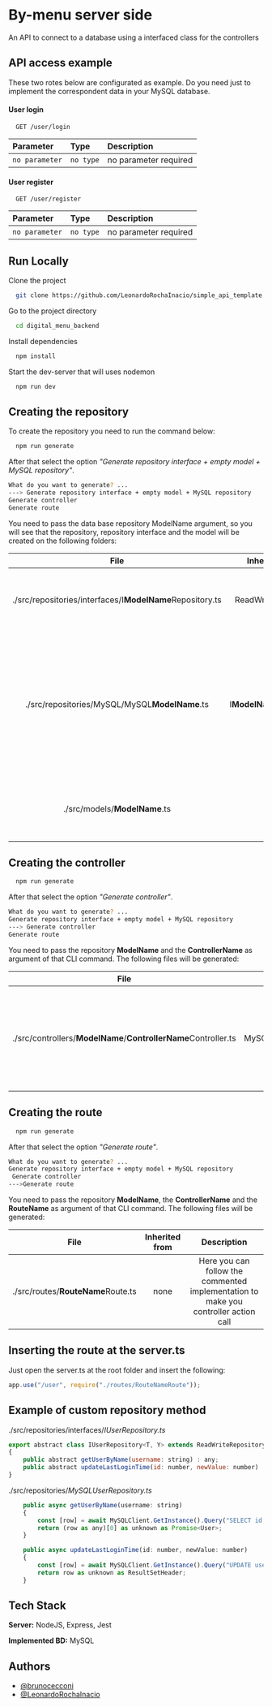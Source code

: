 
# By-menu server side

An API to connect to a database using a interfaced class for the controllers

## API access example
These two rotes below are configurated as example. Do you need just to implement the correspondent data in your MySQL database.

#### User login

```http
  GET /user/login
```

| Parameter | Type     | Description                |
| :-------- | :------- | :------------------------- |
| `no parameter` | `no type` | no parameter required |

#### User register

```http
  GET /user/register
```

| Parameter | Type     | Description                |
| :-------- | :------- | :------------------------- |
| `no parameter` | `no type` | no parameter required |

## Run Locally

Clone the project

```bash
  git clone https://github.com/LeonardoRochaInacio/simple_api_template
```

Go to the project directory

```bash
  cd digital_menu_backend
```

Install dependencies

```bash
  npm install
```

Start the dev-server that will uses nodemon

```bash
  npm run dev
```


## Creating the repository

To create the repository you need to run the command below:

```bash
  npm run generate
```
After that select the option *"Generate repository interface + empty model + MySQL repository"*.

```bash
What do you want to generate? ...
---> Generate repository interface + empty model + MySQL repository
Generate controller
Generate route
```

You need to pass the data base repository ModelName argument, so you will see that the repository, repository interface and the model will be created on the following folders:

| File  | Inherited from  | Description  |
| :------------: | :------------: | :------------: |
|  ./src/repositories/interfaces/I**ModelName**Repository.ts | ReadWriteRepository  | All the specific methods must be declared here as abstract  |
| ./src/repositories/MySQL/MySQL**ModelName**.ts  | I**ModelName**Repository  | All the specific methods declared in the file above must be implemented here besides the default methods (getAll, get, create, update, delete)  |
| ./src/models/**ModelName**.ts  | none  |  It's the database model, corresponding to the table columns |

## Creating the controller

```bash
  npm run generate
```
After that select the option *"Generate controller"*.

```bash
What do you want to generate? ...
Generate repository interface + empty model + MySQL repository
---> Generate controller
Generate route
```
You need to pass the repository **ModelName** and the **ControllerName** as argument of that CLI command.
The following files will be generated:

| File  | Inherited from  | Description  |
| :------------: | :------------: | :------------: |
|  ./src/controllers/**ModelName**/**ControllerName**Controller.ts | AbstractController< MySQL**ModelName**Repository >  | All the actions related with this controller must be implemented here. You can get the repository just like that: this.Repository  |

## Creating the route

```bash
  npm run generate
```
After that select the option *"Generate route"*.

```bash
What do you want to generate? ...
Generate repository interface + empty model + MySQL repository
 Generate controller
--->Generate route
```
You need to pass the repository **ModelName**, the **ControllerName** and the **RouteName** as argument of that CLI command.
The following files will be generated:

| File  | Inherited from  | Description  |
| :------------: | :------------: | :------------: |
|  ./src/routes/**RouteName**Route.ts | none  | Here you can follow the commented implementation to make you controller action call  |

## Inserting the route at the server.ts
Just open the server.ts at the root folder and insert the following:
```javascript
app.use("/user", require("./routes/RouteNameRoute"));
```

## Example of custom repository method

./src/repositories/interfaces/*IUserRepository.ts*
```javascript
export abstract class IUserRepository<T, Y> extends ReadWriteRepository<T, Y>
{
    public abstract getUserByName(username: string) : any;
    public abstract updateLastLoginTime(id: number, newValue: number) : any;
}
```
./src/repositories/*MySQLUserRepository.ts*

```javascript
    public async getUserByName(username: string) 
    {
        const [row] = await MySQLClient.GetInstance().Query("SELECT id, username, password, email, creation_date, last_login_date, role FROM users WHERE username = ?", [username]);       
        return (row as any)[0] as unknown as Promise<User>;
    }

    public async updateLastLoginTime(id: number, newValue: number)
    {
        const [row] = await MySQLClient.GetInstance().Query("UPDATE users SET last_login_date = ? WHERE id = ?", [id, newValue]);       
        return row as unknown as ResultSetHeader;
    }
```



## Tech Stack

**Server:** NodeJS, Express, Jest

**Implemented BD:** MySQL


## Authors
- [@brunocecconi](https://www.github.com/brunocecconi)
- [@LeonardoRochaInacio](https://www.github.com/LeonardoRochaInacio)



